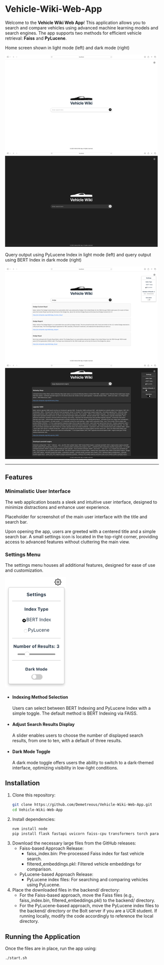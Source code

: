 # Vehicle-Wiki-Web-App

Welcome to the **Vehicle Wiki Web App**! This application allows you to search and compare vehicles using advanced machine learning models and search engines. The app supports two methods for efficient vehicle retrieval: **Faiss** and **PyLucene**.

Home screen shown in light mode (left) and dark mode (right)

<img src="screenshots/home.png" alt="Home Screen" width="500"> <img src="screenshots/home_dark.png" alt="Home Screen" width="500">

Query output using PyLucene Index in light mode (left) and query output using BERT Index in dark mode (right)

<img src="screenshots/PyLucene_search.png" alt="PyLucene Search" width="500"> <img src="screenshots/BERT_search.png" alt="BERT Search" width="500">


---

## Features

### Minimalistic User Interface
The web application boasts a sleek and intuitive user interface, designed to minimize distractions and enhance user experience.


Placeholder for screenshot of the main user interface with the title and search bar.

Upon opening the app, users are greeted with a centered title and a simple search bar. A small settings icon is located in the top-right corner, providing access to advanced features without cluttering the main view.

### Settings Menu
The settings menu houses all additional features, designed for ease of use and customization.

<img src="screenshots/settings.png" alt="settings menu" width="200">


- #### Indexing Method Selection
  Users can select between BERT Indexing and PyLucene Index with a simple toggle. The default method is BERT Indexing via FAISS.

- #### Adjust Search Results Display
  A slider enables users to choose the number of displayed search results, from one to ten, with a default of three results.

- #### Dark Mode Toggle
  A dark mode toggle offers users the ability to switch to a dark-themed interface, optimizing visibility in low-light conditions.


## Installation

1. Clone this repository:
   ```bash
   git clone https://github.com/Demetreous/Vehicle-Wiki-Web-App.git
   cd Vehicle-Wiki-Web-App
   ```
2. Install dependencies:
   ```bash
   nvm install node
   pip install flask fastapi uvicorn faiss-cpu transformers torch paramiko pydantic

   ```
3. Download the necessary large files from the GitHub releases:
   - Faiss-based Approach Release:
       - faiss_index.bin: Pre-processed Faiss index for fast vehicle search.
       - filtered_embeddings.pkl: Filtered vehicle embeddings for comparison.
   - PyLucene-based Approach Release:
       - PyLucene index files: For searching and comparing vehicles using PyLucene.
4. Place the downloaded files in the backend/ directory:
   - For the Faiss-based approach, move the Faiss files (e.g., faiss_index.bin, filtered_embeddings.pkl) to the backend/ directory.
   - For the PyLucene-based approach, move the PyLucene index files to the backend/ directory or the Bolt server if you are a UCR student. If running locally, modify the code accordingly to reference the local directory.
  
## Running the Application
Once the files are in place, run the app using:
```bash
./start.sh
```
